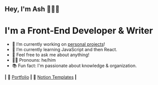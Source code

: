 ## Hey, I'm Ash 👋👨‍💻
# I'm a Front-End Developer & Writer

- 🔭 I’m currently working on [personal projects](https://ashthe.dev/#projects)!
- 🌱 I’m currently learning JavaScript and then React.
- 💬 Feel free to ask me about anything!
- 🧙‍♂️ Pronouns: he/him
- 📚 Fun fact: I'm passionate about knowledge & organization.

**|** 🏡 [Portfolio][website] **|**
📝 [Notion Templates][notion] **|**

[website]: https://ashthe.dev
[notion]: https://ashtonheald.notion.site/TEMPLATES-71a28e1c925b4eaab4a24937310cdf46
